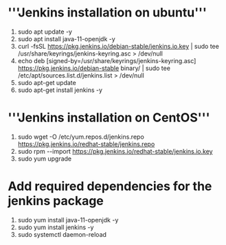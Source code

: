 # '''Jenkins installation on ubuntu'''

1. sudo apt update -y
2. sudo apt install java-11-openjdk -y
3. curl -fsSL https://pkg.jenkins.io/debian-stable/jenkins.io.key | sudo tee \
  /usr/share/keyrings/jenkins-keyring.asc > /dev/null
4. echo deb [signed-by=/usr/share/keyrings/jenkins-keyring.asc] \
  https://pkg.jenkins.io/debian-stable binary/ | sudo tee \
  /etc/apt/sources.list.d/jenkins.list > /dev/null
5. sudo apt-get update
6. sudo apt-get install jenkins -y


# '''Jenkins installation on CentOS'''

1. sudo wget -O /etc/yum.repos.d/jenkins.repo \
    https://pkg.jenkins.io/redhat-stable/jenkins.repo
2. sudo rpm --import https://pkg.jenkins.io/redhat-stable/jenkins.io.key
3. sudo yum upgrade

# Add required dependencies for the jenkins package
1. sudo yum install java-11-openjdk -y
2. sudo yum install jenkins -y
3. sudo systemctl daemon-reload